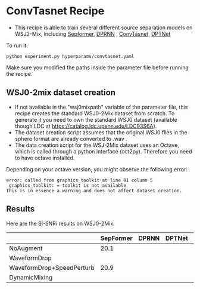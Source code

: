 # ConvTasnet Recipe

* This recipe is able to train several different source separation models on WSJ2-Mix, including [Sepformer](https://arxiv.org/abs/2010.13154), [DPRNN](https://arxiv.org/abs/1910.06379) , [ConvTasnet](https://arxiv.org/abs/1809.07454), [DPTNet](https://arxiv.org/abs/2007.13975)

To run it:

```
python experiment.py hyperparams/convtasnet.yaml
```
Make sure you modified the paths inside the parameter file before running the recipe.

## WSJ0-2mix dataset creation
* If not available in the "wsj0mixpath" variable of the parameter file, this recipe creates the standard WSJ0-2Mix dataset from scratch.  To generate it you need to own the standard WSJ0 dataset (available though LDC at https://catalog.ldc.upenn.edu/LDC93S6A).
* The dataset creation script assumes that the original WSJ0 files in the sphere format are already converted to .wav .
* The data creation script for the WSJ-2Mix dataset uses an Octave, which is called through a python interface (oct2py). Therefore you need to have octave installed.

Depending on your octave version, you might observe the following error:
```
error: called from graphics_toolkit at line 81 column 5
 graphics_toolkit: = toolkit is not available
This is in essence a warning and does not affect dataset creation.
```

##  Results

Here are the SI-SNRi results on WSJ0-2Mix:

|   |SepFormer   |DPRNN | DPTNet   | ConvTasnet |
|---|---|---|---|---|
|NoAugment| 20.1  |   |   |   |
|WaveformDrop|   |   |   |   |
|WaveformDrop+SpeedPerturb| 20.9 |   |   |   |
|DynamicMixing   |   |   |   |   |




